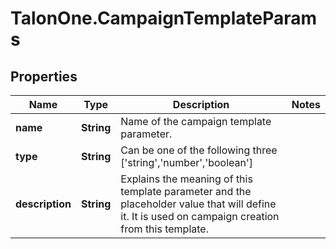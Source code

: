 # TalonOne.CampaignTemplateParams

## Properties

Name | Type | Description | Notes
------------ | ------------- | ------------- | -------------
**name** | **String** | Name of the campaign template parameter. | 
**type** | **String** | Can be one of the following three [&#39;string&#39;,&#39;number&#39;,&#39;boolean&#39;] | 
**description** | **String** | Explains the meaning of this template parameter and the placeholder value that will define it. It is used on campaign creation from this template. | 


